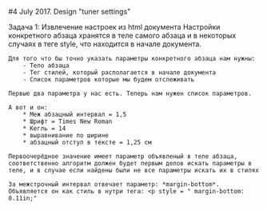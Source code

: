 #4 July 2017. Design "tuner settings"

Задача 1: Извлечение настроек из html документа
    Настройки конкретного абзаца хранятся в теле самого абзаца и в некоторых случаях в теге style, что находится в начале документа.
    
    Для того что бы точно указать параметры конкретного абзаца нам нужны:   
        - Тело абзаца
        - Тег стилей, который располагается в начале документа
        - Список параметров которые мы будем отслеживать
    
    Первые два параметра у нас есть. Теперь нам нужен список параметров.

    А вот и он:
        * Меж абзацный интервал = 1,5
        * Шрифт = Times New Roman
        * Кегль = 14
        * выравнивание по ширине
        * абзацный отступ в тексте = 1,25 см
    
    Первоочерёдное значение имеет параметр объявленый в теле абзаца, соответственно алгоритм должен будет первым делов искать параметры в теле, и в случае если найдены были не все параметры искать их в стилях

    За межстрочный интервал отвечает параметр: *margin-bottom*. Объявляется он как стиль в нутри тега: <p style = " margin-bottom: 0.11in;" 

